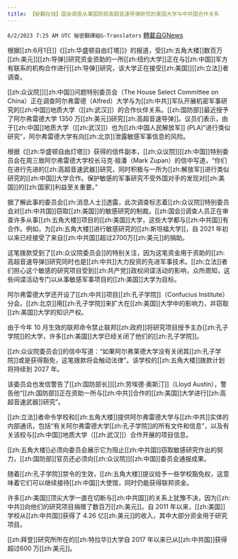```yaml
---
title: 【秘翻在线】国会调查从事国防部高超音速导弹研究的美国大学与中共国合作关系
---
```

`6/2/2023 7:25 AM UTC 秘密翻譯組G-Translators` [轉載自GNews](https://gnews.org/articles/1351465)

根据[[zh:6月1日]]《[[zh:华盛顿自由灯塔]]》的报道，受[[zh:五角大楼]]数百万[[zh:美元]][[zh:导弹]]研究资金资助的一所[[zh:纽约大学]]正在与[[zh:中国]]军方有联系的机构合作进行[[zh:导弹]]研究，该大学正在接受[[zh:美国]][[zh:立法]]者调查。

[[zh:众议院]][[zh:中国]]问题特别委员会（The House Select Committee on China）正在调查阿尔弗雷德（Alfred）大学与为[[zh:中共]]军队开展机密军事研究的[[zh:中国]]地质大学（[[zh:武汉]]）的合作伙伴关系。[[zh:国防部]]最近授予了阿尔弗雷德大学 1350 万[[zh:美元]]研究[[zh:高超音速导弹]]。议员们表示，由于[[zh:中国]]地质大学（[[zh:武汉]]）也为[[zh:中国人民解放军]] (PLA)“进行类似研究”，阿尔弗雷德大学有向[[zh:北京]]泄露敏感军事信息的风险。

根据《[[zh:华盛顿自由灯塔]]》获得的信件副本，[[zh:众议院]][[zh:中国]]特别委员会在周三致阿尔弗雷德大学校长马克·祖潘（Mark Zupan）的信中写道，“你们在进行先进的[[zh:高超音速武器]]研究，同时积极与一所为[[zh:解放军]]进行类似研究的[[zh:中国]]大学合作。保护敏感的军事研究不受外国对手的发现对[[zh:美国]]的[[zh:国家]]利益至关重要。”

据了解此事的委员会[[zh:消息人士]]透露，此次调查标志着[[zh:众议院]]特别委员会对[[zh:中共国]]窃取[[zh:美国]]的敏感研究的制裁。[[zh:国会]]调查人员正在审查许多从事[[zh:五角大楼]]项目的[[zh:美国]]大学，这些大学都与[[zh:中共国]]有合作。例如，为[[zh:五角大楼]]进行敏感研究的[[zh:斯坦福大学]]，自 2021 年初以来已经接受了来自[[zh:中共国]]超过2700万[[zh:美元]]的捐助。

这笔拨款受到了[[zh:众议院委员会]]的特别关注，因为这笔资金用于资助的[[zh:高超音速导弹]]研究同时也是[[zh:中共]]大力投资的先进军事技术。[[zh:立法]]者们担心这个敏感的研究项目受到[[zh:共产党]]政权间谍活动的影响，众所周知，这些间谍活动专门以从事敏感军事项目的[[zh:美国]]大学为目标。

阿尔弗雷德大学还开设了[[zh:中共]]项目[[zh:孔子学院]]（Confucius Institute）分会。[[zh:北京]]用[[zh:孔子学院]]来扩大在[[zh:美国]]大学中的影响力，并窃取[[zh:美国]]大学的知识产权。

由于今年 10 月生效的联邦命令禁止联邦[[zh:政府]]将研究项目授予主办[[zh:孔子学院]]的大学，许多[[zh:美国]]大学已经关闭了他们的[[zh:孔子学院]]。

[[zh:众议院委员会]]的信中写道：“如果阿尔弗莱德大学没有关闭其[[zh:孔子学院]]或是获得豁免，这笔拨款将会触动法律”。该学校的[[zh:五角大楼]]拨款计划将持续到 2027 年。

该委员会也发信警告了[[zh:国防部长]][[zh:劳埃德·奥斯汀]]（Lloyd Austin），警告他“[[zh:国防部]]正在资助一所与[[zh:中共]]合作的[[zh:美国]]大学进行[[zh:高超音速武器]]研究”。

[[zh:立法]]者命令学校和[[zh:五角大楼]]提供阿尔弗雷德大学与[[zh:中共]]实体的内部通讯，包括“有关阿尔弗雷德大学[[zh:孔子学院]]的所有文件和信息”，以及有关该校与[[zh:中国]]地质大学（[[zh:武汉]]）合作开展的项目信息。

[[zh:五角大楼]]必须向委员会展示它为阻止[[zh:中共国]]窃取敏感研究作出的努力，[[zh:国防部]]官员还必须向[[zh:众议院]][[zh:中国]]委员会通报成果。

随着[[zh:孔子学院]]禁令的生效，[[zh:五角大楼]]提议给予一些学校豁免权，这意味着它们可以继续接待[[zh:中国]]大使馆，同时仍能获得联邦资金。

许多[[zh:美国]]顶尖大学一直在切断与[[zh:中共国]]的关系上犹豫不决，因为[[zh:中共]]向他们的研究项目捐赠了数百万[[zh:美元]]。自 2011 年以来，[[zh:美国]]学校从[[zh:中共国]]获得了 4.26 亿[[zh:美元]]的收入，其中大部分资金用于研究项目。

[[zh:拜登]]研究所所在的[[zh:特拉华]]大学自 2017 年以来已从[[zh:中共国]]获得超过600 万[[zh:美元]]。
